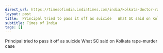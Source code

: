 ```yaml
---
direct_url: https://timesofindia.indiatimes.com/india/kolkata-doctor-rape-murder-case-what-supreme-court-on-said/articleshow/112644152.cms
layout: post
title:  Principal tried to pass it off as suicide   What SC said on Kolkata rape-murder case
subtitle: Times of India
tags: []
---
```


 Principal tried to pass it off as suicide   What SC said on Kolkata rape-murder case
